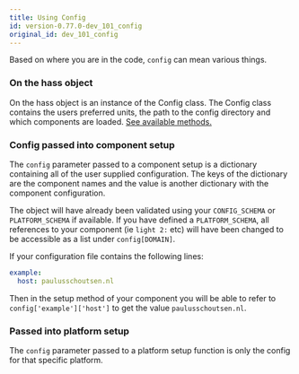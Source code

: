 ```yaml
---
title: Using Config
id: version-0.77.0-dev_101_config
original_id: dev_101_config
---
```


Based on where you are in the code, `config` can mean various things.

### On the hass object

On the hass object is an instance of the Config class. The Config class contains the users preferred units, the path to the config directory and which components are loaded. [See available methods.](https://dev-docs.home-assistant.io/en/master/api/core.html#homeassistant.core.Config)

### Config passed into component setup

The `config` parameter passed to a component setup is a dictionary containing all of the user supplied configuration. The keys of the dictionary are the component names and the value is another dictionary with the component configuration.

The object will have already been validated using your `CONFIG_SCHEMA` or `PLATFORM_SCHEMA` if available. If you have defined a `PLATFORM_SCHEMA`, all references to your component (ie `light 2:` etc) will have been changed to be accessible as a list under `config[DOMAIN]`.

If your configuration file contains the following lines:

```yaml
example:
  host: paulusschoutsen.nl
```

Then in the setup method of your component you will be able to refer to `config['example']['host']` to get the value `paulusschoutsen.nl`.

### Passed into platform setup

The `config` parameter passed to a platform setup function is only the config for that specific platform.
